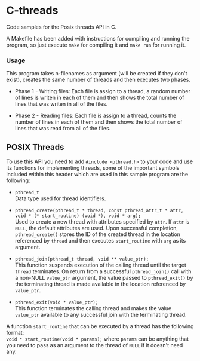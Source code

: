 # C-threads
Code samples for the Posix threads API in C.

A Makefile has been added with instructions for compiling and running the program, so just execute `make` for compiling it and `make run` for running it.

### Usage
This program takes n-filenames as argument (will be created if they don't exist), creates the same number of threads and then executes two phases.
* Phase 1 - Writing files: Each file is assign to a thread, a random number of lines is writen in each of them and then shows the total number of lines that was writen in all of the files.

* Phase 2 - Reading files: Each file is assign to a thread, counts the number of lines in each of them and then shows the total number of lines that was read from all of the files.

## POSIX Threads
To use this API you need to add `#include <pthread.h>` to your code and use its functions for implementing threads, some of the important symbols included within this header which are used in this sample program are the following:

* `pthread_t`  
	Data type used for thread identifiers.  

* `pthread_create(pthread_t * thread, const pthread_attr_t * attr, void * (* start_routine) (void *), void * arg);`  
	Used to create a new thread with attributes specified by `attr`. If `attr` is `NULL`, the default attributes are used. Upon successful completion, `pthread_create()` stores the ID of the created thread in the location referenced by `thread` and then executes `start_routine` with `arg` as its argument.  

* `pthread_join(pthread_t thread, void ** value_ptr);`  
	This function suspends execution of the calling thread until the target `thread` terminates. On return from a successful `pthread_join()` call with a non-NULL `value_ptr` argument, the value passed to `pthread_exit()` by the terminating thread is made available in the location referenced by `value_ptr`.

* `pthread_exit(void * value_ptr);`  
	This function terminates the calling thread and makes the value `value_ptr` available to any successful join with the terminating thread. 

A function `start_routine` that can be executed by a thread has the following format:  
`void * start_routine(void * params);`
where `params` can be anything that you need to pass as an argument to the thread of `NULL` if it doesn't need any.